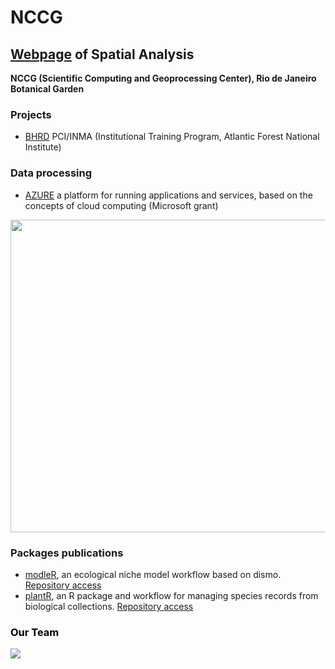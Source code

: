 # NCCG

## [Webpage](https://nccg.github.io/) of Spatial Analysis 

**NCCG (Scientific Computing and Geoprocessing Center), Rio de Janeiro Botanical Garden**

### Projects 

- [BHRD](https://github.com/Projeto-BHRD-INMA) PCI/INMA (Institutional Training Program, Atlantic Forest National Institute) 

### Data processing 

- [AZURE](https://portal.azure.com/#home) a platform for running applications and services, based on the concepts of cloud computing (Microsoft grant)           
 
 <img align="center" width="550" height="500" src="https://i.imgur.com/ix25hQD.png">                         


### Packages publications 

- [modleR](https://www.biorxiv.org/content/10.1101/2020.04.01.021105v1), an ecological niche model workflow based on dismo. [Repository access](https://github.com/Model-R/modleR)
- [plantR](https://www.biorxiv.org/content/10.1101/2021.04.06.437754v1), an R package and workflow for managing species records from biological collections.  [Repository access](https://github.com/LimaRAF/plantR)

###  <span style="color:black"> Our Team </span>

![](https://i.imgur.com/weXG4Am.png)





